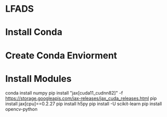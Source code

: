 # LFADS

# Install Conda 

# Create Conda Enviorment 

# Install Modules 

conda install numpy 
pip install "jax[cuda11_cudnn82]" -f https://storage.googleapis.com/jax-releases/jax_cuda_releases.html
pip install jax[cpu]==0.2.27
pip install h5py
pip install -U scikit-learn
pip install opencv-python
